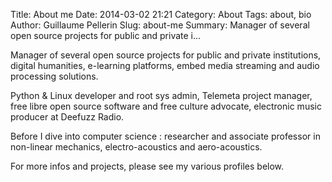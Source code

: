 Title: About me
Date: 2014-03-02 21:21
Category: About
Tags: about, bio
Author: Guillaume Pellerin
Slug: about-me
Summary: Manager of several open source projects for public and private i...

Manager of several open source projects for public and private institutions, digital humanities, e-learning platforms, embed media streaming and audio processing solutions.

Python & Linux developer and root sys admin, Telemeta project manager, free libre open source software and free culture advocate, electronic music producer at Deefuzz Radio.

Before I dive into computer science : researcher and associate professor in non-linear mechanics, electro-acoustics and aero-acoustics.

For more infos and projects, please see my various profiles below.
